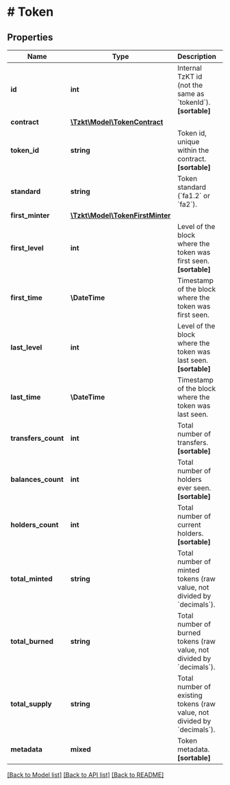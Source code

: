 # # Token

## Properties

Name | Type | Description | Notes
------------ | ------------- | ------------- | -------------
**id** | **int** | Internal TzKT id (not the same as &#x60;tokenId&#x60;).   **[sortable]** | [optional]
**contract** | [**\Tzkt\Model\TokenContract**](TokenContract.md) |  | [optional]
**token_id** | **string** | Token id, unique within the contract.   **[sortable]** | [optional]
**standard** | **string** | Token standard (&#x60;fa1.2&#x60; or &#x60;fa2&#x60;). | [optional]
**first_minter** | [**\Tzkt\Model\TokenFirstMinter**](TokenFirstMinter.md) |  | [optional]
**first_level** | **int** | Level of the block where the token was first seen.   **[sortable]** | [optional]
**first_time** | **\DateTime** | Timestamp of the block where the token was first seen. | [optional]
**last_level** | **int** | Level of the block where the token was last seen.   **[sortable]** | [optional]
**last_time** | **\DateTime** | Timestamp of the block where the token was last seen. | [optional]
**transfers_count** | **int** | Total number of transfers.   **[sortable]** | [optional]
**balances_count** | **int** | Total number of holders ever seen.   **[sortable]** | [optional]
**holders_count** | **int** | Total number of current holders.   **[sortable]** | [optional]
**total_minted** | **string** | Total number of minted tokens (raw value, not divided by &#x60;decimals&#x60;). | [optional]
**total_burned** | **string** | Total number of burned tokens (raw value, not divided by &#x60;decimals&#x60;). | [optional]
**total_supply** | **string** | Total number of existing tokens (raw value, not divided by &#x60;decimals&#x60;). | [optional]
**metadata** | **mixed** | Token metadata.   **[sortable]** | [optional]

[[Back to Model list]](../../README.md#models) [[Back to API list]](../../README.md#endpoints) [[Back to README]](../../README.md)
